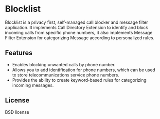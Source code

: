 # Blocklist

Blocklist is a privacy first, self-managed call blocker and message filter application. It implements Call Directory Extension to identify and block incoming calls from specific phone numbers, it also implements Message Filter Extension for categorizing Message according to personalized rules.

## Features

* Enables blocking unwanted calls by phone number.
* Allows you to add identification for phone numbers, which can be used to store telecommunications service phone numbers.
* Provides the ability to create keyword-based rules for categorizing incoming messages.

## License

BSD license
